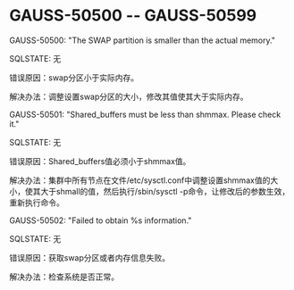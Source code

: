 # GAUSS-50500 -- GAUSS-50599<a name="ZH-CN_TOPIC_0302072963"></a>

GAUSS-50500: "The SWAP partition is smaller than the actual memory."

SQLSTATE: 无

错误原因：swap分区小于实际内存。

解决办法：调整设置swap分区的大小，修改其值使其大于实际内存。

GAUSS-50501: "Shared\_buffers must be less than shmmax. Please check it."

SQLSTATE: 无

错误原因：Shared\_buffers值必须小于shmmax值。

解决办法：集群中所有节点在文件/etc/sysctl.conf中调整设置shmmax值的大小，使其大于shmall的值，然后执行/sbin/sysctl -p命令，让修改后的参数生效，重新执行命令。

GAUSS-50502: "Failed to obtain %s information."

SQLSTATE: 无

错误原因：获取swap分区或者内存信息失败。

解决办法：检查系统是否正常。
